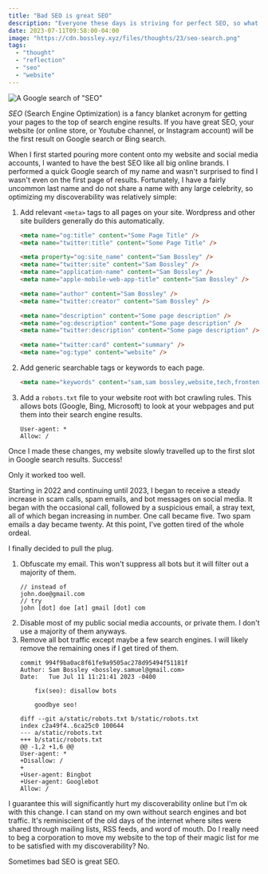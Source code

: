 ```yaml
---
title: "Bad SEO is great SEO"
description: "Everyone these days is striving for perfect SEO, so what is it? And what's the catch?"
date: 2023-07-11T09:58:00-04:00
image: "https://cdn.bossley.xyz/files/thoughts/23/seo-search.png"
tags:
  - "thought"
  - "reflection"
  - "seo"
  - "website"
---
```


![A Google search of "SEO"](https://cdn.bossley.xyz/files/thoughts/23/seo-search.png)

*SEO* (Search Engine Optimization) is a fancy blanket acronym for getting your pages to the top of search engine results. If you have great SEO, your website (or online store, or Youtube channel, or Instagram account) will be the first result on Google search or Bing search.

When I first started pouring more content onto my website and social media accounts, I wanted to have the best SEO like all big online brands. I performed a quick Google search of my name and wasn't surprised to find I wasn't even on the first page of results. Fortunately, I have a fairly uncommon last name and do not share a name with any large celebrity, so optimizing my discoverability was relatively simple:

1. Add relevant `<meta>` tags to all pages on your site. Wordpress and other site builders generally do this automatically.
    ```html
    <meta name="og:title" content="Some Page Title" />
    <meta name="twitter:title" content="Some Page Title" />

    <meta property="og:site_name" content="Sam Bossley" />
    <meta name="twitter:site" content="Sam Bossley" />
    <meta name="application-name" content="Sam Bossley" />
    <meta name="apple-mobile-web-app-title" content="Sam Bossley" />

    <meta name="author" content="Sam Bossley" />
    <meta name="twitter:creator" content="Sam Bossley" />

    <meta name="description" content="Some page description" />
    <meta name="og:description" content="Some page description" />
    <meta name="twitter:description" content="Some page description" />

    <meta name="twitter:card" content="summary" />
    <meta name="og:type" content="website" />
    ```
2. Add generic searchable tags or keywords to each page.
    ```html
    <meta name="keywords" content="sam,sam bossley,website,tech,frontend" />
    ```
3. Add a `robots.txt` file to your website root with bot crawling rules. This allows bots (Google, Bing, Microsoft) to look at your webpages and put them into their search engine results.
    ```plaintext
    User-agent: *
    Allow: /
    ```

Once I made these changes, my website slowly travelled up to the first slot in Google search results. Success!

Only it worked too well.

Starting in 2022 and continuing until 2023, I began to receive a steady increase in scam calls, spam emails, and bot messages on social media. It began with the occasional call, followed by a suspicious email, a stray text, all of which began increasing in number. One call became five. Two spam emails a day became twenty. At this point, I've gotten tired of the whole ordeal.

I finally decided to pull the plug.

1. Obfuscate my email. This won't suppress all bots but it will filter out a majority of them.
    ```plaintext
    // instead of
    john.doe@gmail.com
    // try
    john [dot] doe [at] gmail [dot] com
    ```
2. Disable most of my public social media accounts, or private them. I don't use a majority of them anyways.
3. Remove all bot traffic except maybe a few search engines. I will likely remove the remaining ones if I get tired of them.
    ```plaintext
    commit 994f9ba0ac8f61fe9a9505ac278d95494f51181f
    Author: Sam Bossley <bossley.samuel@gmail.com>
    Date:   Tue Jul 11 11:21:41 2023 -0400

        fix(seo): disallow bots

        goodbye seo!

    diff --git a/static/robots.txt b/static/robots.txt
    index c2a49f4..6ca25c0 100644
    --- a/static/robots.txt
    +++ b/static/robots.txt
    @@ -1,2 +1,6 @@
    User-agent: *
    +Disallow: /
    +
    +User-agent: Bingbot
    +User-agent: Googlebot
    Allow: /
    ```

I guarantee this will significantly hurt my discoverability online but I'm ok with this change. I can stand on my own without search engines and bot traffic. It's reminiscient of the old days of the internet where sites were shared through mailing lists, RSS feeds, and word of mouth. Do I really need to beg a corporation to move my website to the top of their magic list for me to be satisfied with my discoverability? No.

Sometimes bad SEO is great SEO.
